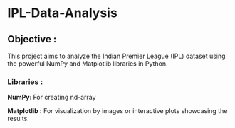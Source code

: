 # IPL-Data-Analysis
<h2>Objective :</h2>
This project aims to analyze the Indian Premier League (IPL) dataset using the powerful NumPy and Matplotlib libraries in Python.
<br>
<h3>Libraries :</h3>
<p><Strong>NumPy: </Strong> For creating nd-array</p>
<p><strong>Matplotlib :</strong> For visualization by images or interactive plots showcasing the results.</p>
